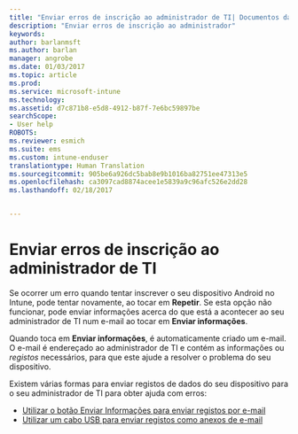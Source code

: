 ```yaml
---
title: "Enviar erros de inscrição ao administrador de TI| Documentos da Microsoft"
description: "Enviar erros de inscrição ao administrador"
keywords: 
author: barlanmsft
ms.author: barlan
manager: angrobe
ms.date: 01/03/2017
ms.topic: article
ms.prod: 
ms.service: microsoft-intune
ms.technology: 
ms.assetid: d7c871b8-e5d8-4912-b87f-7e6bc59897be
searchScope:
- User help
ROBOTS: 
ms.reviewer: esmich
ms.suite: ems
ms.custom: intune-enduser
translationtype: Human Translation
ms.sourcegitcommit: 905be6a926dc5bab8e9b1016ba82751ee47313e5
ms.openlocfilehash: ca3097cad8874acee1e5839a9c96afc526e2dd28
ms.lasthandoff: 02/18/2017


---
```


# <a name="send-enrollment-errors-to-your-it-admin"></a>Enviar erros de inscrição ao administrador de TI

Se ocorrer um erro quando tentar inscrever o seu dispositivo Android no Intune, pode tentar novamente, ao tocar em **Repetir**. Se esta opção não funcionar, pode enviar informações acerca do que está a acontecer ao seu administrador de TI num e-mail ao tocar em **Enviar informações**.

Quando toca em **Enviar informações**, é automaticamente criado um e-mail. O e-mail é endereçado ao administrador de TI e contém as informações ou _registos_ necessários, para que este ajude a resolver o problema do seu dispositivo.

Existem várias formas para enviar registos de dados do seu dispositivo para o seu administrador de TI para obter ajuda com erros:

- [Utilizar o botão Enviar Informações para enviar registos por e-mail](send-logs-to-your-it-admin-by-email-android.md)
- [Utilizar um cabo USB para enviar registos como anexos de e-mail](send-logs-to-your-it-admin-using-cable-android.md)

